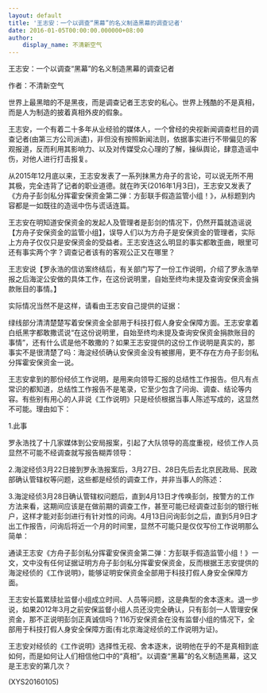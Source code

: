 ```yaml
---
layout: default
title: '王志安：一个以调查“黑幕”的名义制造黑幕的调查记者'
date: 2016-01-05T00:00:00.000000+08:00
author:
    display_name: 不清新空气
---
```


王志安：一个以调查“黑幕”的名义制造黑幕的调查记者

作者：不清新空气

世界上最黑暗的不是黑夜，而是调查记者王志安的私心。世界上残酷的不是真相，而是人为制造的披着真相外皮的假象。

王志安，一个有着二十多年从业经验的媒体人，一个曾经的央视新闻调查栏目的调查记者(由第三方公司派遣)，非但没有按照新闻法则，依据事实进行不带偏见的客观报道，反而利用其影响力、以及对传媒受众心理的了解，操纵舆论，肆意造谣中伤，对他人进行打击报复。

从2015年12月底以来，王志安发表了一系列抹黑方舟子的言论，可以说无所不用其极，完全违背了记者的职业道德。就在昨天(2016年1月3日)，王志安又发表了《方舟子彭剑私分挥霍安保资金第二弹：方彭联手假造监管小组！》，从标题到内容都是一如既往的造谣中伤与谎话连篇。

王志安在明知道安保资金的发起人及管理者是彭剑的情况下，仍然开篇就造谣说【方舟子安保资金的监管小组】，误导人们以为方舟子是安保资金的管理者，实际上方舟子仅仅只是安保资金的受益者。王志安连这么明显的事实都敢歪曲，眼里可还有事实两个字？调查记者该有的客观公正又在哪里？

王志安说【罗永浩的信访案终结后，有关部门写了一份工作说明，介绍了罗永浩举报之后海淀公安做的具体工作，在这份说明里，自始至终均未提及查询安保资金捐款账目的事情。】

实际情况当然不是这样，请看由王志安自己提供的证据：

绿线部分清清楚楚写着安保资金全部用于科技打假人身安全保障方面。王志安拿着白纸黑字都敢撒谎说“在这份说明里，自始至终均未提及查询安保资金捐款账目的事情”，还有什么谎是他不敢撒的？如果王志安提供的这份工作说明是真实的，那事实不是很清楚了吗：海淀经侦确认安保资金没有被挪用，更不存在方舟子彭剑私分挥霍安保资金一说。

王志安拿到的那份经侦工作说明，是用来向领导汇报的总结性工作报告。但凡有点常识的都知道，总结性工作报告不是笔录，它至少包含了问询、调查、结论等内容。有些别有用心的人非说《工作说明》只是经侦根据当事人陈述写成的，这显然不可能。理由如下：

1.此事

罗永浩找了十几家媒体到公安局报案，引起了大队领导的高度重视，经侦工作人员显然不可能不经调查就写报告糊弄领导：

2.海淀经侦3月22日接到罗永浩报案后，3月27日、28日先后去北京民政局、民政部确认管辖权等问题，这些都是经侦的调查工作，并非当事人的陈述：

3.海淀经侦3月28日确认管辖权问题后，直到4月13日才传唤彭剑，按警方的工作方法来看，这期间应该是在做前期的调查工作，甚至可能已经调查过彭剑的银行帐户，这样才能对彭剑进行有针对性的问询。4月13日问询彭剑之后，直到5月9日才出工作报告，问询后将近一个月的时间里，显然不可能只是仅仅写份工作说明那么简单：

通读王志安《方舟子彭剑私分挥霍安保资金第二弹：方彭联手假造监管小组！》一文，文中没有任何证据证明方舟子彭剑私分挥霍安保资金，反而根据王志安提供的海淀经侦的《工作说明》，能够证明安保资金全部用于科技打假人身安全保障方面。

王志安长篇累牍扯监督小组成立时间、人员等问题，这是典型的舍本逐末。退一步说，如果2012年3月之前安保监督小组人员还没完全确认，只有彭剑一人管理安保资金，那不正说明彭剑正真诚信吗？116万安保资金在没有监督小组的情况下，全部用于科技打假人身安全保障方面(有北京海淀经侦的工作说明为证)。

王志安对经侦的《工作说明》选择性无视、舍本逐末，说明他在乎的不是真相到底如何，而是如何让人们相信他口中的“真相”。以调查“黑幕”的名义制造黑幕，这又是王志安的第几次？

(XYS20160105)

